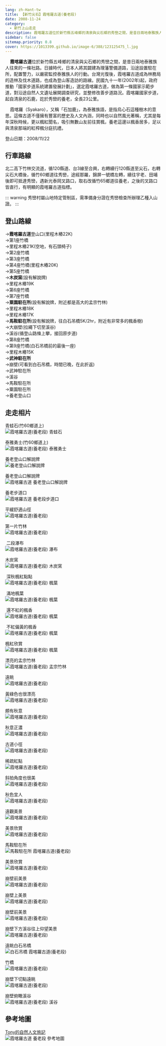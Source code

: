 ```yaml
---
lang: zh-Hant-tw
title: 【新竹尖石】霞喀羅古道(養老段)
date: 2008-11-24
category: 
  - 新竹上山走走
description: 霞喀羅古道位於新竹縣五峰鄉的清泉與尖石鄉的秀巒之間，是昔日兩地泰雅族人往來的一條社路。日據時代，日本人將其闢建為理藩警備道路，沿途設置駐在所，配置警力，以嚴密監控泰雅族人的行動。台灣光復後，霞喀羅古道成為林務局的造林及伐木道路，也成為登山客造訪的路線。民國九十一年(2002年)起，政府推動「國家步道系統建置發展計劃」，選定霞喀羅古道，做為第一條國家示範步道，對沿途自然人文遺址展開調查研究，並整修改善步道路況。霞喀羅國家步道，起自清泉的石鹿，訖於秀巒的養老，全長23公里。
sidebar: false
sitemap.priority: 0.8
cover: https://1013399.github.io/image-6/388/123125475_l.jpg
---
```


    **霞喀羅古道**位於新竹縣五峰鄉的清泉與尖石鄉的秀巒之間，是昔日兩地泰雅族人往來的一條社路。日據時代，日本人將其闢建為理藩警備道路，沿途設置駐在所，配置警力，以嚴密監控泰雅族人的行動。台灣光復後，霞喀羅古道成為林務局的造林及伐木道路，也成為登山客造訪的路線。民國九十一年(2002年)起，政府推動「國家步道系統建置發展計劃」，選定霞喀羅古道，做為第一條國家示範步道，對沿途自然人文遺址展開調查研究，並整修改善步道路況。霞喀羅國家步道，起自清泉的石鹿，訖於秀巒的養老，全長23公里。  

<!-- more -->

    霞喀羅（Syakaro），又稱「石加鹿」，為泰雅族語，是指烏心石這種樹木的意思。這條古道不僅擁有豐富的歷史及人文內涵，同時也以自然風光著稱，尤其是每年深秋時候，更以楓紅聞名，吸引無數山友前往賞楓，養老這邊以楓香居多，足以與清泉那端的紅榨楓分庭抗禮。

登山日期：2008/11/22

## 行車路線
北二高下竹林交流道，循120縣道、台3線至合興，右轉續行120縣道至尖石，右轉尖石大橋後，循竹60鄉道往秀巒，途經那羅，錦屏一號橋左轉，續往宇老、田埔後即可抵達秀巒，遇新光泰岡叉路口，取右改循竹65鄉道往養老，之後的叉路口皆直行，有明顯的霞喀羅古道指標。  

::: warning
秀巒村屬山地特定管制區，需準備身分證在秀巒檢查所辦理乙種入山證。
:::

## 登山路線
→**霞喀羅古道**登山口(里程木樁22K)  
→第1座竹橋  
→里程木樁21K(空地，有石頭椅子)  
→第2座竹橋  
→第3座竹橋  
→第4座竹橋(里程木樁20K)  
→第5座竹橋  
→**木炭窯**(設有解說牌)  
→里程木樁19K  
→第6座竹橋  
→第7座竹橋  
→**粟園駐在所**(設有解說牌，附近都是高大的孟宗竹林)  
→里程木樁18K  
→里程木樁17K  
→**馬鞍駐在所**(設有解說牌，往白石吊橋5K/2hr，附近有非常多的楓香樹)  
→大崩壁(拉繩下切至溪谷)  
→溪谷(循登山路條上攀，接回原步道)  
→第8座竹橋  
→第9座竹橋(白石吊橋前的最後一座)  
→里程木樁15K  
→**武神駐在所**  
→崩壁(可看到白石吊橋，時間已晚，在此折返)  
→武神駐在所  
→溪谷  
→馬鞍駐在所  
→粟園駐在所  
→養老登山口

## 走走相片
青蛙石(竹60鄉道上)  
![霞喀羅古道(養老段) 青蛙石](https://1013399.github.io/image-6/388/123125040_l.jpg)

泰雅勇士(竹60鄉道上)  
![霞喀羅古道(養老段) 泰雅勇士](https://1013399.github.io/image-6/388/123125075_l.jpg)

養老登山口解說牌  
![養老登山口解說牌](https://1013399.github.io/image-6/388/123125089_l.jpg)

養老登山口解說牌  
![霞喀羅古道 養老登山口解說牌](https://1013399.github.io/image-6/388/123125092_l.jpg)

養老步道口  
![霞喀羅古道 養老段步道口](https://1013399.github.io/image-6/388/123125099_l.jpg)

平緩舒適山徑  
![霞喀羅古道(養老段)](https://1013399.github.io/image-6/388/123125100_l.jpg)

第一片竹林  
![霞喀羅古道(養老段)](https://1013399.github.io/image-6/388/123125103_l.jpg)

 二段瀑布  
![霞喀羅古道(養老段) 瀑布](https://1013399.github.io/image-6/388/123125105_l.jpg)

木炭窯  
![霞喀羅古道(養老段) 木炭窯](https://1013399.github.io/image-6/388/123125108_l.jpg)

 深秋楓紅點點  
![霞喀羅古道(養老段) 楓葉](https://1013399.github.io/image-6/388/123125236_l.jpg)

 滿地楓葉  
![霞喀羅古道(養老段) 楓葉](https://1013399.github.io/image-6/388/123125279_l.jpg)

 還不紅的楓香  
![霞喀羅古道(養老段) 楓葉](https://1013399.github.io/image-6/388/123125288_l.jpg)

 不紅偏黃的楓香  
![霞喀羅古道(養老段) 楓葉](https://1013399.github.io/image-6/388/123125291_l.jpg)

楓紅欣賞  
![霞喀羅古道(養老段) 楓葉](https://1013399.github.io/image-6/388/123125295_l.jpg)

漂亮的孟宗竹林  
![霞喀羅古道(養老段) 孟宗竹林](https://1013399.github.io/image-6/388/123125350_l.jpg)

遠眺  
![霞喀羅古道(養老段)](https://1013399.github.io/image-6/388/123125411_l.jpg)

黃綠色也很漂亮  
![霞喀羅古道(養老段)](https://1013399.github.io/image-6/388/123125413_l.jpg)

頗有秋意  
![霞喀羅古道(養老段)](https://1013399.github.io/image-6/388/123125415_l.jpg)

秋意正濃  
![霞喀羅古道(養老段)](https://1013399.github.io/image-6/388/123125452_l.jpg)

古道小徑  
![霞喀羅古道(養老段)](https://1013399.github.io/image-6/388/123125454_l.jpg)

稀疏紅點  
![霞喀羅古道(養老段)](https://1013399.github.io/image-6/388/123125458_l.jpg)

斜拍角度也很美  
![霞喀羅古道(養老段)](https://1013399.github.io/image-6/388/123125465_l.jpg)

秋色宜人  
![霞喀羅古道(養老段)](https://1013399.github.io/image-6/388/123125469_l.jpg)

遠觀美景  
![霞喀羅古道(養老段)](https://1013399.github.io/image-6/388/123125471_l.jpg)

美景欣賞  
![霞喀羅古道(養老段)](https://1013399.github.io/image-6/388/123125475_l.jpg)

馬鞍駐在所  
![馬鞍駐在所 霞喀羅古道(養老段)](https://1013399.github.io/image-6/388/123125853_l.jpg)

美景欣賞  
![霞喀羅古道(養老段)](https://1013399.github.io/image-6/388/123125855_l.jpg)

崩壁前美景  
![霞喀羅古道(養老段)](https://1013399.github.io/image-6/388/123125858_l.jpg)

崩壁上美景  
![霞喀羅古道(養老段)](https://1013399.github.io/image-6/388/123125894_l.jpg)

崩壁前美景  
![霞喀羅古道(養老段)](https://1013399.github.io/image-6/388/123125897_l.jpg)

崩壁下方溪谷往上仰望美景  
![霞喀羅古道(養老段)](https://1013399.github.io/image-6/388/123125901_l.jpg)

遠眺白石吊橋  
![白石吊橋 霞喀羅古道(養老段)](https://1013399.github.io/image-6/388/123125904_l.jpg)

竹橋  
![霞喀羅古道(養老段)](https://1013399.github.io/image-6/388/123125949_l.jpg)

崩壁下切點遠眺  
![霞喀羅古道(養老段)](https://1013399.github.io/image-6/388/123125980_l.jpg)

崩壁俯瞰溪谷  
![霞喀羅古道(養老段) 溪谷](https://1013399.github.io/image-6/388/123125982_l.jpg)

## 參考地圖
[Tony的自然人文旅記](http://www.tonyhuang39.com/tony0394.html)  
![霞喀羅古道 養老段 參考地圖](https://1013399.github.io/image-6/388/123126002_l.jpg)